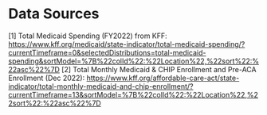 # Data Sources

[1] Total Medicaid Spending (FY2022) from KFF: https://www.kff.org/medicaid/state-indicator/total-medicaid-spending/?currentTimeframe=0&selectedDistributions=total-medicaid-spending&sortModel=%7B%22colId%22:%22Location%22,%22sort%22:%22asc%22%7D
[2] Total Monthly Medicaid & CHIP Enrollment and Pre-ACA Enrollment (Dec 2022): https://www.kff.org/affordable-care-act/state-indicator/total-monthly-medicaid-and-chip-enrollment/?currentTimeframe=13&sortModel=%7B%22colId%22:%22Location%22,%22sort%22:%22asc%22%7D
